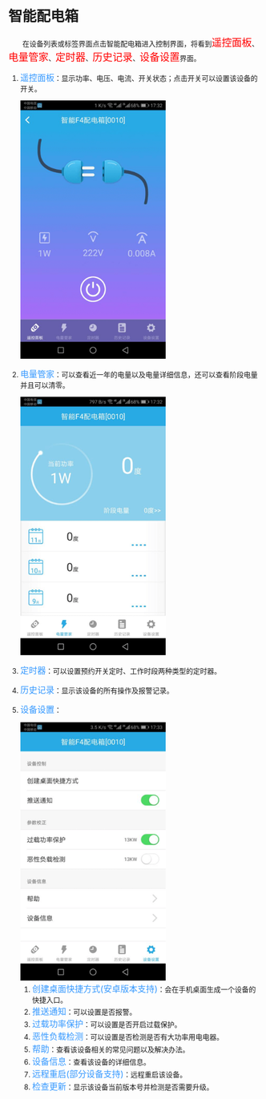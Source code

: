 # 智能配电箱

&emsp;&emsp;在设备列表或标签界面点击智能配电箱进入控制界面，将看到<font style='color:#ff0000;font-size:20px'>遥控面板</font>、<font style='color:#ff0000;font-size:20px'>电量管家</font>、<font style='color:#ff0000;font-size:20px'>定时器</font>、<font style='color:#ff0000;font-size:20px'>历史记录</font>、<font style='color:#ff0000;font-size:20px'>设备设置</font>界面。

1. <font style='color:#3699ff;font-size:17px'>遥控面板</font>：显示功率、电压、电流、开关状态；点击开关可以设置该设备的开关。

	<img src="../images/MacBee/智能配电箱/控制面板.png" width = "290" height = "516">
	
2. <font style='color:#3699ff;font-size:17px'>电量管家</font>：可以查看近一年的电量以及电量详细信息，还可以查看阶段电量并且可以清零。

	<img src="../images/MacBee/智能配电箱/电量管家.png" width = "290" height = "516">
	
3. <font style='color:#3699ff;font-size:17px'>定时器</font>：可以设置预约开关定时、工作时段两种类型的定时器。
4. <font style='color:#3699ff;font-size:17px'>历史记录</font>：显示该设备的所有操作及报警记录。
5. <font style='color:#3699ff;font-size:17px'>设备设置</font>：

	<img src="../images/MacBee/智能配电箱/设备设置.png" width = "290" height = "516">

	1.	<font style='color:#3699ff;font-size:17px'>创建桌面快捷方式(安卓版本支持)</font>：会在手机桌面生成一个设备的快捷入口。
	2.	<font style='color:#3699ff;font-size:17px'>推送通知</font>：可以设置是否报警。
	3.	<font style='color:#3699ff;font-size:17px'>过载功率保护</font>：可以设置是否开启过载保护。
	4.	<font style='color:#3699ff;font-size:17px'>恶性负载检测</font>：可以设置是否检测是否有大功率用电电器。
	5.	<font style='color:#3699ff;font-size:17px'>帮助</font>：查看该设备相关的常见问题以及解决办法。
	6.	<font style='color:#3699ff;font-size:17px'>设备信息</font>：查看该设备的详细信息。
	7.	<font style='color:#3699ff;font-size:17px'>远程重启(部分设备支持)</font>：远程重启该设备。
	8.	<font style='color:#3699ff;font-size:17px'>检查更新</font>：显示该设备当前版本号并检测是否需要升级。
